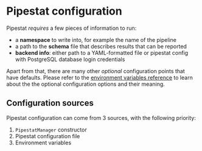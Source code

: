 # Pipestat configuration

Pipestat *requires* a few pieces of information to run:

- a **namespace** to write into, for example the name of the pipeline
- a path to the **schema** file that describes results that can be reported
- **backend info**: either path to a YAML-formatted file or pipestat config with PostgreSQL database login credentials

Apart from that, there are many other *optional* configuration points that have defaults. Please refer to the [environment variables reference](http://pipestat.databio.org/en/dev/env_vars/) to learn about the the optional configuration options and their meaning.

## Configuration sources

Pipestat configuration can come from 3 sources, with the following priority:

1. `PipestatManager` constructor
2. Pipestat configuration file
3. Environment variables

